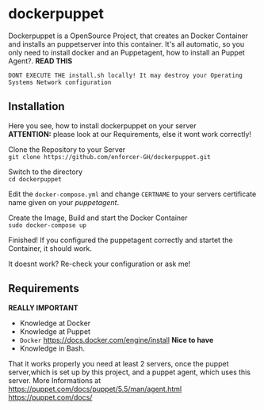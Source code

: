 
# dockerpuppet
Dockerpuppet is a OpenSource Project, that creates an Docker Container and installs an puppetserver into this container. 
It's all automatic, so you only need to install docker and an Puppetagent, how to install an Puppet Agent?.
**READ THIS** 

` DONT EXECUTE THE install.sh locally! It may destroy your Operating Systems Network configuration `
## Installation

Here you see, how to install dockerpuppet on your server\
**ATTENTION:** please look at our Requirements, else it wont work correctly!

Clone the Repository to your Server\
`
git clone https://github.com/enforcer-GH/dockerpuppet.git
`

Switch to the directory\
`
cd dockerpuppet
`

Edit the `docker-compose.yml` and change `CERTNAME` to your servers certificate name given on your *puppetagent*.

Create the Image, Build and start the Docker Container\
`
sudo docker-compose up 
`

Finished! If you configured the puppetagent correctly and startet the Container, it should work.

It doesnt work? Re-check your configuration or ask me!

    
## Requirements

**REALLY IMPORTANT**

- Knowledge at Docker
- Knowledge at Puppet
- `Docker` https://docs.docker.com/engine/install
**Nice to have**
- Knowledge in Bash.

That it works properly you need at least 2 servers, once the puppet server,which is set up by this project, and a puppet agent, which uses this server. More Informations at
  https://puppet.com/docs/puppet/5.5/man/agent.html \
  https://puppet.com/docs/
